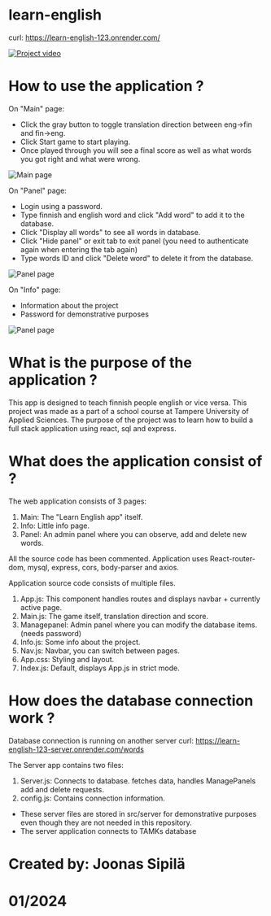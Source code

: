 # learn-english

curl: https://learn-english-123.onrender.com/

[![Project video](image-3.png)](https://youtu.be/-CVtge5ls2k?si=YpE-UvDcM9bxJsAl "Project video")

# How to use the application ?

On "Main" page:

- Click the gray button to toggle translation direction between eng->fin and fin->eng.
- Click Start game to start playing.
- Once played through you will see a final score as well as what words
  you got right and what were wrong.

![Main page](image.png)

On "Panel" page:

- Login using a password.
- Type finnish and english word and click "Add word" to add it to the database.
- Click "Display all words" to see all words in database.
- Click "Hide panel" or exit tab to exit panel (you need to authenticate again when entering the tab again)
- Type words ID and click "Delete word" to delete it from the database.

![Panel page](image-1.png)

On "Info" page:

- Information about the project
- Password for demonstrative purposes

![Panel page](image-2.png)

# What is the purpose of the application ?

This app is designed to teach finnish people english or vice versa.
This project was made as a part of a school course at Tampere University of Applied Sciences.
The purpose of the project was to learn how to build a full stack application using react, sql and express.

# What does the application consist of ?

The web application consists of 3 pages:

1. Main: The "Learn English app" itself.
2. Info: Little info page.
3. Panel: An admin panel where you can observe, add and delete new words.

All the source code has been commented.
Application uses React-router-dom, mysql, express, cors, body-parser and axios.

Application source code consists of multiple files.

1. App.js: This component handles routes and displays navbar + currently active page.
2. Main.js: The game itself, translation direction and score.
3. Managepanel: Admin panel where you can modify the database items. (needs password)
4. Info.js: Some info about the project.
5. Nav.js: Navbar, you can switch between pages.
6. App.css: Styling and layout.
7. Index.js: Default, displays App.js in strict mode.

# How does the database connection work ?

Database connection is running on another server
curl: https://learn-english-123-server.onrender.com/words

The Server app contains two files:

1. Server.js: Connects to database. fetches data, handles ManagePanels add and delete requests.
2. config.js: Contains connection information.

- These server files are stored in src/server for demonstrative purposes even though they are not needed in this repository.
- The server application connects to TAMKs database

# Created by: Joonas Sipilä

# 01/2024

